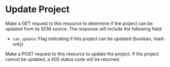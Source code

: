 # Update Project

Make a GET request to this resource to determine if the project can be updated
from its SCM source.  The response will include the following field:

* `can_update`: Flag indicating if this project can be updated (boolean,
  read-only)

Make a POST request to this resource to update the project.  If the project
cannot be updated, a 405 status code will be returned.
